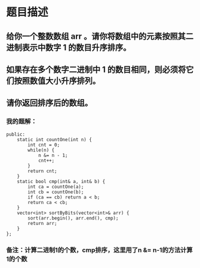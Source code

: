# 题目描述
## 给你一个整数数组 arr 。请你将数组中的元素按照其二进制表示中数字 1 的数目升序排序。
## 如果存在多个数字二进制中 1 的数目相同，则必须将它们按照数值大小升序排列。
## 请你返回排序后的数组。
### 我的题解：
```class Solution {
public:
    static int countOne(int n) {
        int cnt = 0;
        while(n) {
            n &= n - 1;
            cnt++;
        }
        return cnt;
    }
    static bool cmp(int& a, int& b) {
        int ca = countOne(a);
        int cb = countOne(b);
        if (ca == cb) return a < b;
        return ca < cb;
    }
    vector<int> sortByBits(vector<int>& arr) {
        sort(arr.begin(), arr.end(), cmp);
        return arr;
    }
};
```
### **备注**：计算二进制1的个数，cmp排序，这里用了n &= n-1的方法计算1的个数